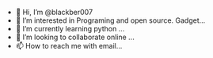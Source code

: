 - 👋 Hi, I’m @blackber007
- 👀 I’m interested in Programing and open source. Gadget...
- 🌱 I’m currently learning python ...
- 💞️ I’m looking to collaborate online ...
- 📫 How to reach me with email...

<!---
blackber007/blackber007 is a ✨ special ✨ repository because its `README.md` (this file) appears on your GitHub profile.
You can click the Preview link to take a look at your changes.
--->
